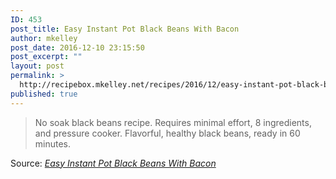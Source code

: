 ```yaml
---
ID: 453
post_title: Easy Instant Pot Black Beans With Bacon
author: mkelley
post_date: 2016-12-10 23:15:50
post_excerpt: ""
layout: post
permalink: >
  http://recipebox.mkelley.net/recipes/2016/12/easy-instant-pot-black-beans-with-bacon/
published: true
---
```

<blockquote>No soak black beans recipe. Requires minimal effort, 8 ingredients, and pressure cooker. Flavorful, healthy black beans, ready in 60 minutes.</blockquote>
Source: <em><a href="http://www.nomrecipes.com/easy-instant-pot-black-beans-with-bacon/">Easy Instant Pot Black Beans With Bacon</a></em>